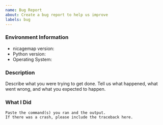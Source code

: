```yaml
---
name: Bug Report
about: Create a bug report to help us improve
labels: bug
---
```


<!-- Please search existing issues to avoid creating duplicates. -->

### Environment Information

-   nicagemap version:
-   Python version:
-   Operating System:

### Description

Describe what you were trying to get done.
Tell us what happened, what went wrong, and what you expected to happen.

### What I Did

```
Paste the command(s) you ran and the output.
If there was a crash, please include the traceback here.
```

